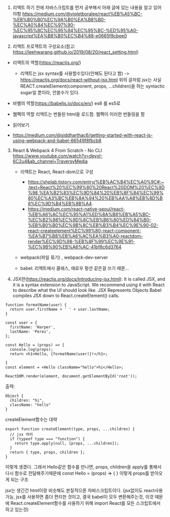 1. 리액트 하기 전에 자바스크립트를 먼저 공부해서 아래 글에 있는 내용을 알고 있어야함
https://medium.com/@violetboralee/react%EB%A5%BC-%EB%B0%B0%EC%9A%B0%EA%B8%B0-%EC%A0%84%EC%97%90-%EC%95%8C%EC%95%84%EC%95%BC-%ED%95%A0-javascript%EA%B8%B0%EC%B4%88-e0665f8cbee0

2. 리액트 프로젝트의 구성요소(참고: https://leehwarang.github.io/2019/08/20/react_setting.html)

- 리액트의 역할(https://reactjs.org/)
  * 리액트는 jsx syntax를 사용할수있다(안해도 된다고 함) -> https://reactjs.org/docs/react-without-jsx.html
    위의 글처럼 jsx는 사실 REACT.createElement(component, props, ...children)을 하는 syntactic sugar일 뿐이라, 안쓸수가 있다. 

- 바벨의 역할(https://babeljs.io/docs/en/)
es6 를 es5로


- 웹팩의 역할
리액트는 번들된 html을 로드함. 웹팩이 이러한 번들링을 함


- 읽어보기
- https://medium.com/@siddharthac6/getting-started-with-react-js-using-webpack-and-babel-66549f8fbcb8




3. React & Webpack 4 From Scratch - No CLI
https://www.youtube.com/watch?v=deyxI-6C2u4&ab_channel=TraversyMedia

    * 리액트는 React, React-dom으로 구성 
      * https://shplab.tistory.com/entry/%EB%AC%B4%EC%A0%9C#:~:text=React%20%EC%99%80%20React%20DOM%20%EC%9D%98,%EA%B2%83%EC%9D%84%20%EB%8F%84%EC%99%80%EC%A3%BC%EB%8A%94%20%EB%AA%A8%EB%8D%B8%EC%9D%B4%EB%8B%A4.
      * https://medium.com/react-native-seoul/react-%EB%A6%AC%EC%95%A1%ED%8A%B8%EB%A5%BC-%EC%B2%98%EC%9D%8C%EB%B6%80%ED%84%B0-%EB%B0%B0%EC%9B%8C%EB%B3%B4%EC%9E%90-02-react-createelement%EC%99%80-react-component-%EA%B7%B8%EB%A6%AC%EA%B3%A0-reactdom-render%EC%9D%98-%EB%8F%99%EC%9E%91-%EC%9B%90%EB%A6%AC-41bf8c6d3764


    * webpack(파일 묶기) , webpack-dev-server
    * babel: 리액트에사 클래스, 애로우 펑션 같은걸 쓰기 때문...



4. JSX란(https://reactjs.org/docs/introducing-jsx.html):
It is called JSX, and it is a syntax extension to JavaScript. We recommend using it with React to describe what the UI should look like. 
JSX Represents Objects
Babel compiles JSX down to React.createElement() calls.

```
function formatName(user) {
  return user.firstName + ' ' + user.lastName;
}

const user = {
  firstName: 'Harper',
  lastName: 'Perez',
};

const Hello = (props) => {
  console.log(props);
  return <h1>Hello, {formatName(user)}!</h1>;
  
}
const element = <Hello className="hello">hi</Hello>;

ReactDOM.render(element, document.getElementById('root'));

```

출력:
```
Object {
  children: "hi",
  className: "hello"
}
```

createElement함수는 대략
```
export function createElement(type, props, ...children) {
  // jsx 처리
  if (typeof type === "function") {
    return type.apply(null, [props, ...children]);
  }
  return { type, props, children };
}
``` 

이렇게 생겼다. 그래서 Hello같은 함수를 만나면, props, children을 apply를 통해서 다시 함수로 전달해주기때문에  const Hello = (props) => { } 이렇게 props를 받아오게 되는 구조

jsx는 생긴건 html이랑 비슷해도 본질적으론 자바스크립트이다. (jsx없이도 react사용 가능, jsx를 사용하면 좀더 편리한 것이고, 결국 babel이 모두 변환해주는것, 이것 때문에 React.createElement함수를 사용하기 위해 import React를 모든 스크립트에서 하고 있는것)

